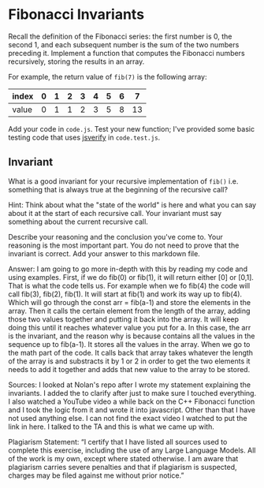 # Fibonacci Invariants

Recall the definition of the Fibonacci series: the first number is 0, the second
1, and each subsequent number is the sum of the two numbers preceding it.
Implement a function that computes the Fibonacci numbers recursively, storing
the results in an array.

For example, the return value of `fib(7)` is the following array:

| index |  0  |  1  |  2  |  3  |  4  |  5  |  6  |  7  |
| ----- | --- | --- | --- | --- | --- | --- | --- | --- |
| value |  0  |  1  |  1  |  2  |  3  |  5  |  8  |  13 |

Add your code in `code.js`. Test your new function; I've provided some basic
testing code that uses [jsverify](https://jsverify.github.io/) in
`code.test.js`.

## Invariant

What is a good invariant for your recursive implementation of `fib()`
i.e. something that is always true at the beginning of the recursive call?

Hint: Think about what the "state of the world" is here and what you can say
about it at the start of each recursive call. Your invariant must say something
about the current recursive call.

Describe your reasoning and the conclusion you've come to. Your reasoning is the
most important part. You do not need to prove that the invariant is correct. Add
your answer to this markdown file.


Answer: 
I am going to go more in-depth with this by reading my code and using examples. First, if we do fib(0) or fib(1), it will return either [0] or [0,1]. That is what the code tells us. For example when we fo fib(4) the code will call fib(3), fib(2), fib(1). It will start at fib(1) and work its way up to fib(4). Which will go through the const arr = fib(a-1) and store the elements in the array. Then it calls the certain element from the length of the array, adding those two values together and putting it back into the array. It will keep doing this until it reaches whatever value you put for a. In this case, the arr is the invariant, and the reason why is because contains all the values in the sequence up to fib(a-1). It stores all the values in the array. When we go to the math part of the code. It calls back that array takes whatever the length of the array is and substracts it by 1 or 2 in order to get the two elements it needs to add it together and adds that new value to the array to be stored. 

Sources: 
I looked at Nolan's repo after I wrote my statement explaining the invariants. I added the to clarify after just to make sure I touched everything. I also watched a YouTube video a while back on the C++ Fibonacci function and I took the logic from it and wrote it into javascript. Other than that I have not used anything else. I can not find the exact video I watched to put the link in here. I talked to the TA and this is what we came up with. 

Plagiarism Statement: 
“I certify that I have listed all sources used to complete this exercise, including the use of any Large Language Models. All of the work is my own, except where stated otherwise. I am aware that plagiarism carries severe penalties and that if plagiarism is suspected, charges may be filed against me without prior notice.”
